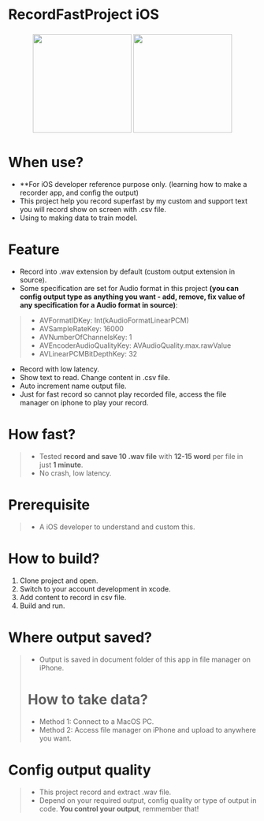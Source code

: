 # RecordFastProject iOS

<h3 align="center">
  <img width="200px" src="https://user-images.githubusercontent.com/55421234/110569031-80b6da80-8186-11eb-8a8a-5eef2a5e22a2.gif">
  <img width="200px" src="https://cdn.dribbble.com/users/45617/screenshots/12910101/media/c170a9a4d64ad4dff24bac58529d26bb.png">
</h3>

# When use?
+ **For iOS developer reference purpose only. (learning how to make a recorder app, and config the output)
+ This project help you record superfast by my custom and support text you will record show on screen with .csv file.
+ Using to making data to train model.

# Feature
+ Record into .wav extension by default (custom output extension in source).
+ Some specification are set for Audio format in this project **(you can config output type as anything you want - add, remove, fix value of any specification for a Audio format in source)**:
> + AVFormatIDKey: Int(kAudioFormatLinearPCM)
> + AVSampleRateKey: 16000
> + AVNumberOfChannelsKey: 1
> + AVEncoderAudioQualityKey: AVAudioQuality.max.rawValue
> + AVLinearPCMBitDepthKey: 32
+ Record with low latency.
+ Show text to read. Change content in .csv file.
+ Auto increment name output file.
+ Just for fast record so cannot play recorded file, access the file manager on iphone to play your record.

# How fast?
> + Tested **record and save 10 .wav file** with **12-15 word** per file in just **1 minute**.
> + No crash, low latency.

# Prerequisite
> + A iOS developer to understand and custom this.

# How to build?
1. Clone project and open.
2. Switch to your account development in xcode. 
3. Add content to record in csv file.
4. Build and run.

# Where output saved?
> + Output is saved in document folder of this app in file manager on iPhone.
> # How to take data?
> + Method 1: Connect to a MacOS PC.
> + Method 2: Access file manager on iPhone and upload to anywhere you want.

# Config output quality
> + This project record and extract .wav file.
> + Depend on your required output, config quality or type of output in code. **You control your output**, remmember that!
